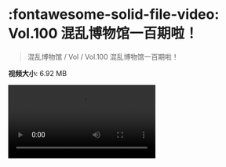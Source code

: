 # :fontawesome-solid-file-video: Vol.100 混乱博物馆一百期啦！

> 混乱博物馆 / Vol / Vol.100 混乱博物馆一百期啦！

**视频大小**: 6.92 MB

<div class="video"><video src="https://file.hsyhx.top/archive/混乱博物馆/Vol/100.mp4" controls preload>🤔 您的浏览器不支持 video 标签</video></div>